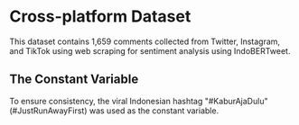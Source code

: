 # Cross-platform Dataset

This dataset contains 1,659 comments collected from Twitter, Instagram, and TikTok using web scraping for sentiment analysis using IndoBERTweet.

## The Constant Variable

To ensure consistency, the viral Indonesian hashtag "#KaburAjaDulu" (#JustRunAwayFirst) was used as the constant variable.

